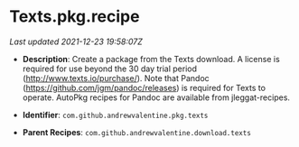 # Texts.pkg.recipe

_Last updated 2021-12-23 19:58:07Z_

- **Description**: Create a package from the Texts download. A license is required for use beyond the 30 day trial period (http://www.texts.io/purchase/). Note that Pandoc (https://github.com/jgm/pandoc/releases) is required for Texts to operate. AutoPkg recipes for Pandoc are available from jleggat-recipes.

- **Identifier**: `com.github.andrewvalentine.pkg.texts`

- **Parent Recipes**: `com.github.andrewvalentine.download.texts`
